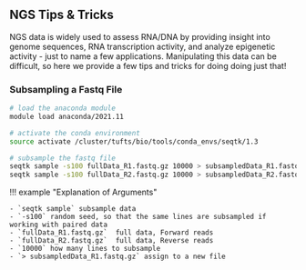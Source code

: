 ## NGS Tips & Tricks

NGS data is widely used to assess RNA/DNA by providing insight into genome sequences, RNA transcription activity, and analyze epigenetic activity -  just to name a few applications. Manipulating this data can be difficult, so here we provide a few tips and tricks for doing doing just that!

### Subsampling a Fastq File

```bash
# load the anaconda module
module load anaconda/2021.11

# activate the conda environment
source activate /cluster/tufts/bio/tools/conda_envs/seqtk/1.3

# subsample the fastq file
seqtk sample -s100 fullData_R1.fastq.gz 10000 > subsampledData_R1.fastq.gz
seqtk sample -s100 fullData_R2.fastq.gz 10000 > subsampledData_R2.fastq.gz
```

!!! example "Explanation of Arguments"

    - `seqtk sample` subsample data
    - `-s100` random seed, so that the same lines are subsampled if working with paired data
    - `fullData_R1.fastq.gz`  full data, Forward reads
    - `fullData_R2.fastq.gz`  full data, Reverse reads
    - `10000` how many lines to subsample
    - `> subsampledData_R1.fastq.gz` assign to a new file
